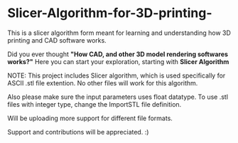 # Slicer-Algorithm-for-3D-printing-
This is a slicer algorithm form meant for learning and understanding how 3D printing and CAD software works.

Did you ever thought <b>"How CAD, and other 3D model rendering softwares works?"</b> Here you can start your exploration, starting with <b>Slicer Algorithm</b>

NOTE:
This project includes Slicer algorithm, which is used specifically for ASCII .stl file extention. No other files will work for this algorithm.

Also please make sure the input parameters uses float datatype. To use .stl files with integer type, change the ImportSTL file definition.

Will be uploading more support for different file formats. 

Support and contributions will be appreciated. :)
